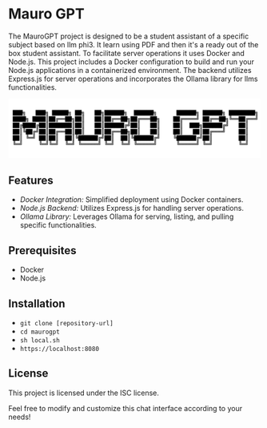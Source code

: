 # Mauro GPT

The MauroGPT project is designed to be a student assistant of a specific subject based on llm phi3. It learn using PDF and then it's a ready out of the box student assistant. To facilitate server operations it uses Docker and Node.js. This project includes a Docker configuration to build and run your Node.js applications in a containerized environment. The backend utilizes Express.js for server operations and incorporates the Ollama library for llms functionalities.

![MauroGPT Logo](logo.png)


## Features

- *Docker Integration:* Simplified deployment using Docker containers.
- *Node.js Backend:* Utilizes Express.js for handling server operations.
- *Ollama Library:* Leverages Ollama for serving, listing, and pulling specific functionalities.

## Prerequisites

- Docker
- Node.js


## Installation

- `git clone [repository-url]`
- `cd maurogpt`
- `sh local.sh`
- `https://localhost:8080`

## License

This project is licensed under the ISC license.

Feel free to modify and customize this chat interface according to your needs!


